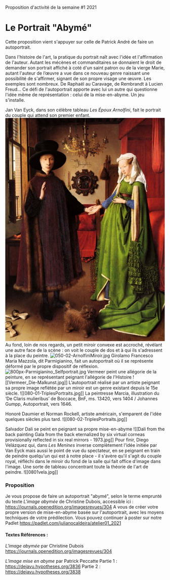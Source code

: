 Proposition d'activité de la semaine #1 2021

# Le Portrait "Abymé" 
Cette proposition vient s'appuyer sur celle de Patrick André de faire un autoportrait. 

Dans l'histoire de l'art, la pratique du portrait naît avec l'idée et l'affirmation de l'auteur. Autant les mécènes et commanditaires se donnaient le droit de demander son portrait affiché à coté d'un saint patron ou de la vierge Marie, autant l'auteur de l’œuvre a vue dans ce nouveau genre naissant une possibilité de s'affirmer, signant de son propre visage une œuvre. Les exemples sont nombreux. De Raphaël au Caravage, de Rembrandt à Lucien Freud... Ce défi de l'autoportrait apporte avec lui un autre qui questionne l'idée même de représentation : celui de la mise-en-abyme. 
Un jeu s'installe. 

Jan Van Eyck, dans son célèbre tableau *Les Époux Arnolfini*, fait le portrait du couple qui attend son premier enfant. 
![arnolfini-portrait-e1397099128643.jpg](./images/arnolfini-portrait-e1397099128643.jpg)
Au fond, loin de nos regards, un petit miroir convexe est accroché, révélant une autre face de la scène : on voit le couple de dos et à qui ils s'adressent à la place du peintre. 
![050-02-ArnolfiniMiroir.jpg](050-02-ArnolfiniMiroir.jpg)
Girolamo Francesco Maria Mazzola, dit Parmigianino, fait un autoportrait où il se représente déformé par le propre dispositif de réflexion. 
![800px-Parmigianino_Selfportrait.jpg](800px-Parmigianino_Selfportrait.jpg)
Vermeer peint une allégorie de la peinture, en se représentant peignant l'allégorie de l'Histoire
![[Vermeer_Die-Malkunst.jpg]]
L’autoportrait réalisé par un artiste peignant sa propre image reflétée par un miroir est un genre existant depuis le 15e siècle.
![[080-01-TriplesPortraits.jpg]]  La peintresse Marcia, illustration du ‘De Claris mulieribus’ de Boccace, BnF, ms. 13420, vers 1404 / Johannes Gumpp, Autoportrait, vers 1646.

Honoré Daumier et Norman Rockell, artiste américain, s'emparent de l'idée quelques siècles plus tard. 
![[080-02-TriplesPortraits.jpg]]

Salvador Dali se peint en peignant sa propre mise-en-abyme
![[Dali from the back painting Gala from the back eternalized by six virtual corneas provisionally reflected in six real mirrors - 1973.jpg]]
Pour finir, Diego Velázquez qui, dans *Les Menines* inverse complètement l'idée initiée par Van Eyck mais aussi le point de vue du spectateur, en se peignant en train de peindre quelqu'un qui est à notre place - il s'avère qu'il s'agit du couple royal, réfléchi dans le miroir du fond de la salle qui fait office d'image dans l'image. Une sorte de tableau concentrant toute la théorie de l'art de peindre.
![[0801vela.jpg]]

### Proposition 
Je vous propose de faire un autoportrait "abymé", selon le terme emprunté du texte *L'image abymée* de Christine Dubois, accessible ici : https://journals.openedition.org/imagesrevues/304
A vous de créer votre propre version de mise-en-abyme basée sur l'autoportrait, avec les moyens techniques de votre prédilection. 
Vous pouvez continuer à poster sur notre Padlet https://padlet.com/julianocaldeira/atelier01_2021

#### Textes Références : 
*L'image abymée* par Christine Dubois 
https://journals.openedition.org/imagesrevues/304

*L'image mise en abyme* par Patrick Peccatte
Partie 1 : https://dejavu.hypotheses.org/3836 
Partie 2 : https://dejavu.hypotheses.org/3838

